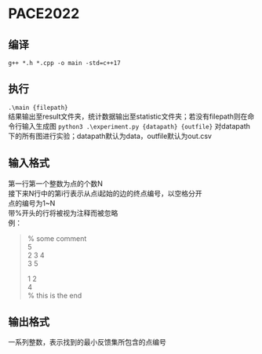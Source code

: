 # PACE2022
## 编译
``g++ *.h *.cpp -o main -std=c++17``
## 执行
``.\main {filepath}``  
结果输出至result文件夹，统计数据输出至statistic文件夹；若没有filepath则在命令行输入生成图
``python3 .\experiment.py {datapath} {outfile}``
对datapath下的所有图进行实验；datapath默认为data，outfile默认为out.csv
## 输入格式
第一行第一个整数为点的个数N  
接下来N行中的第i行表示从点i起始的边的终点编号，以空格分开  
点的编号为1~N  
带%开头的行将被视为注释而被忽略  
例：
> % some comment  
> 5  
> 2 3 4  
> 3 5  
>   
> 1 2  
> 4  
> % this is the end  
## 输出格式
一系列整数，表示找到的最小反馈集所包含的点编号
